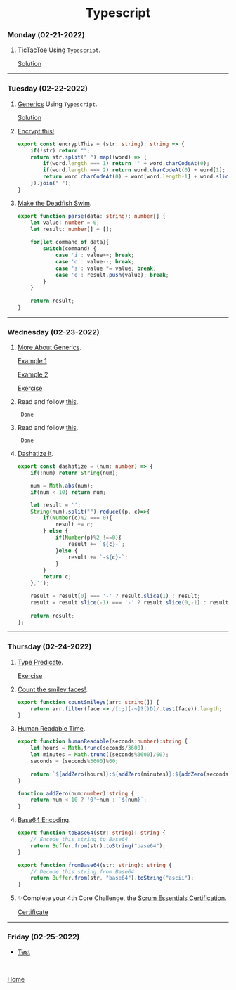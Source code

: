 <h1 align="center">Typescript</h1>

<strong><h3>Monday (02-21-2022)</h3></strong>

1. [TicTacToe][1] Using `Typescript`.

    [Solution]()

***

<strong><h3>Tuesday (02-22-2022)</h3></strong>

1. [Generics][2] Using `Typescript`.

    [Solution](https://github.com/JoelX09/W7-Tu-E1)

2. [Encrypt this!][3].

    ```typescript
    export const encryptThis = (str: string): string => {
        if(!str) return "";
        return str.split(" ").map((word) => {
            if(word.length === 1) return '' + word.charCodeAt(0);
            if(word.length === 2) return word.charCodeAt(0) + word[1];
            return word.charCodeAt(0) + word[word.length-1] + word.slice(2,-1) + word[1];
        }).join(" ");
    }
    ```

3. [Make the Deadfish Swim][4].
    ```typescript
    export function parse(data: string): number[] {
        let value: number = 0;
        let result: number[] = [];
        
        for(let command of data){
            switch(command) {
                case 'i': value++; break;
                case 'd': value--; break;
                case 's': value *= value; break;
                case 'o': result.push(value); break;
            }
        }
        
        return result;
    }
    ```

***

<strong><h3>Wednesday (02-23-2022)</h3></strong>

1. [More About Generics][5].

    [Example 1](./src/GenericsExercise1.ts)

    [Example 2](./src/GenericsExercise2.ts)

    [Exercise](./src/Exercise.ts)

2. Read and follow [this][6].

        Done

3. Read and follow [this][7].

        Done

4. [Dashatize it][8].

    ```typescript
    export const dashatize = (num: number) => {
        if(!num) return String(num);

        num = Math.abs(num);
        if(num < 10) return num;

        let result = '';
        String(num).split("").reduce((p, c)=>{
            if(Number(c)%2 === 0){
                result += c;
            } else {
                if(Number(p)%2 !==0){
                    result += `${c}-`;
                }else {
                    result += `-${c}-`;
                }
            }
            return c;
        },'');

        result = result[0] === '-' ? result.slice(1) : result;
        result = result.slice(-1) === '-' ? result.slice(0,-1) : result
        
        return result;
    };
    ```
***

<strong><h3>Thursday (02-24-2022)</h3></strong>

1. [Type Predicate][9].

    [Exercise](./src/TypeExercise.ts)

2. [Count the smiley faces!][10].
    
    ```typescript
    export function countSmileys(arr: string[]) {
        return arr.filter(face => /[:;][-~]?[)D]/.test(face)).length;
    }
    ```

3. [Human Readable Time][11].

    ```typescript
    export function humanReadable(seconds:number):string {
        let hours = Math.trunc(seconds/3600);
        let minutes = Math.trunc((seconds%3600)/60);
        seconds = (seconds%3600)%60;
        
        return `${addZero(hours)}:${addZero(minutes)}:${addZero(seconds)}`;
    }

    function addZero(num:number):string {
        return num < 10 ? '0'+num : `${num}`;
    }
    ```

4. [Base64 Encoding][12].

    ```typescript
    export function toBase64(str: string): string {
        // Encode this string to Base64
        return Buffer.from(str).toString("base64");
    }

    export function fromBase64(str: string): string {
        // Decode this string from Base64
        return Buffer.from(str, "base64").toString("ascii");
    }
    ```

5. ✨Complete your 4th Core Challenge, the [Scrum Essentials Certification](https://university.scrumnetwork.com/).

    [Certificate](https://www.credential.net/1b666e7a-6b12-4b9b-8795-285f82f95531#gs.rwpwm7)

***

<strong><h3>Friday (02-25-2022)</h3></strong>

  * [Test](../../Test/TestWeek7.js)


<br>

[Home](../../README.md)

[1]: https://github.com/corecodeio/bootcamp-from-scratch/blob/main/src/technologies/2022/week7/Exercices/E0/desc/ED0W7.md
[2]: https://github.com/corecodeio/bootcamp-from-scratch/blob/main/src/technologies/2022/week7/Exercices/E1/desc/ED1W7.md
[3]: https://www.codewars.com/kata/5848565e273af816fb000449/train/typescript
[4]: https://www.codewars.com/kata/51e0007c1f9378fa810002a9/train/typescript
[5]: https://docs.microsoft.com/en-us/learn/modules/typescript-generics/
[6]: https://learntypescript.dev/04/l5-union
[7]: https://learntypescript.dev/04/l6-intersection
[8]: https://www.codewars.com/kata/58223370aef9fc03fd000071/typescript
[9]: https://typescript-exercises.github.io/#exercise=4
[10]: https://www.codewars.com/kata/583203e6eb35d7980400002a
[11]: https://www.codewars.com/kata/52685f7382004e774f0001f7
[12]: https://www.codewars.com/kata/5270f22f862516c686000161